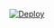 



[![Deploy](https://www.herokucdn.com/deploy/button.svg)](https://heroku.com/deploy?template=https://github.com/cl0wn-net/cl0wn-net)


  
#
